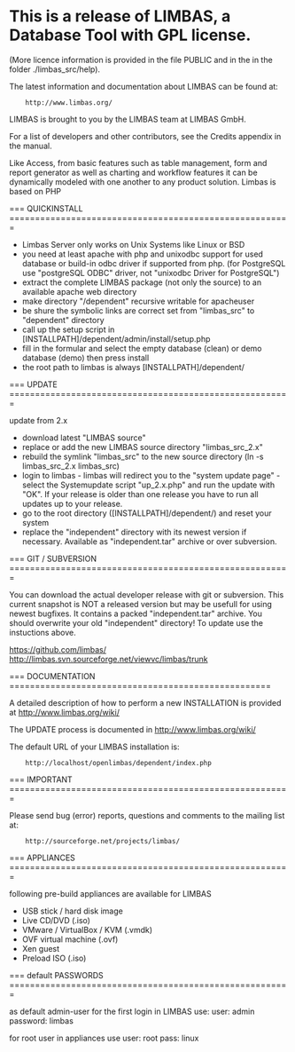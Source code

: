 This is a release of LIMBAS, a Database Tool with GPL license.
======

(More licence information is provided in the file PUBLIC and in the
in the folder ./limbas_src/help).

The latest information and documentation about LIMBAS can be found at:

        http://www.limbas.org/

LIMBAS is brought to you by the LIMBAS team at LIMBAS GmbH.

For a list of developers and other contributors, see the Credits
appendix in the manual.

Like Access, from basic features such as table management, form and report generator as well as charting and workflow features it can be dynamically modeled with one another to any product solution. Limbas is based on PHP

=== QUICKINSTALL =======================================================

- Limbas Server only works on Unix Systems like Linux or BSD
- you need at least apache with php and unixodbc support for used database or build-in odbc driver if supported from php. (for PostgreSQL use "postgreSQL ODBC" driver, not "unixodbc Driver for PostgreSQL")
- extract the complete LIMBAS package (not only the source) to an available apache web directory
- make directory "/dependent" recursive writable for apacheuser
- be shure the symbolic links are correct set from "limbas_src" to "dependent" directory
- call up the setup script in [INSTALLPATH]/dependent/admin/install/setup.php
- fill in the formular and select the empty database (clean) or demo database (demo) then press install
- the root path to limbas is always [INSTALLPATH]/dependent/

=== UPDATE =======================================================

update from 2.x
- download latest "LIMBAS source"
- replace or add the new LIMBAS source directory "limbas_src_2.x"
- rebuild the symlink "limbas_src" to the new source directory (ln -s limbas_src_2.x limbas_src)
- login to limbas - limbas will redirect you to the "system update page" - select the Systemupdate script "up_2.x.php" and run the update with "OK". If your release is older than one release you have to run all updates up to your release.
- go to the root directory ([INSTALLPATH]/dependent/) and reset your system
- replace the "independent" directory with its newest version if necessary. Available as "independent.tar" archive or over subversion.

=== GIT / SUBVERSION =======================================================

You can download the actual developer release with git or subversion. This current snapshot is NOT a released version but may be usefull for using newest bugfixes.
It contains a packed "independent.tar" archive. You should overwrite your old "independent" directory!
To update use the instuctions above.

https://github.com/limbas/
http://limbas.svn.sourceforge.net/viewvc/limbas/trunk

=== DOCUMENTATION ===================================================

A detailed description of how to perform a new INSTALLATION is
provided at
http://www.limbas.org/wiki/

The UPDATE process is documented in
http://www.limbas.org/wiki/

The default URL of your LIMBAS installation is:

        http://localhost/openlimbas/dependent/index.php


=== IMPORTANT =======================================================

Please send bug (error) reports, questions and comments to the
mailing list at:

        http://sourceforge.net/projects/limbas/

=== APPLIANCES =======================================================

 following pre-build appliances are available for LIMBAS

 - USB stick / hard disk image
 - Live CD/DVD (.iso)
 - VMware / VirtualBox / KVM (.vmdk)
 - OVF virtual machine (.ovf)
 - Xen guest
 - Preload ISO (.iso)


 === default PASSWORDS =======================================================

 as default admin-user for the first login in LIMBAS use:
 user: admin
 password: limbas

 for root user in appliances use
 user: root
 pass: linux

